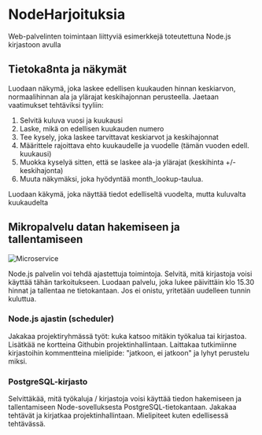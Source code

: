 # NodeHarjoituksia
Web-palvelinten toimintaan liittyviä esimerkkejä toteutettuna Node.js kirjastoon avulla

## Tietoka8nta ja näkymät

Luodaan näkymä, joka laskee edellisen kuukauden hinnan keskiarvon, normaalihinnan ala ja ylärajat keskihajonnan perusteella. Jaetaan vaatimukset tehtäviksi tyyliin:

1. Selvitä kuluva vuosi ja kuukausi
2. Laske, mikä on edellisen kuukauden numero
3. Tee kysely, joka laskee tarvittavat keskiarvot ja keskihajonnat
4. Määrittele rajoittava ehto kuukaudelle ja vuodelle (tämän vuoden edell. kuukausi)
5. Muokka kyselyä sitten, että se laskee ala-ja ylärajat (keskihinta +/- keskihajonta)
6. Muuta näkymäksi, joka hyödyntää month_lookup-taulua.

Luodaan käkymä, joka näyttää tiedot edelliseltä vuodelta, mutta kuluvalta kuukaudelta

## Mikropalvelu datan hakemiseen ja tallentamiseen

![Microservice](https://github.com/HasanbasriUysal/NodeHarjoituksia/assets/122529625/5b4ae51a-7f61-45ff-bfa8-ee8ee6864f98)

Node.js palvelin voi tehdä ajastettuja toimintoja. Selvitä, mitä kirjastoja voisi käyttää tähän tarkoitukseen. Luodaan palvelu, joka lukee päivittäin klo 15.30 hinnat ja tallentaa ne tietokantaan. Jos ei onistu, yritetään uudelleen tunnin kuluttua.

### Node.js ajastin (scheduler)
Jakakaa projektiryhmässä työt: kuka katsoo mitäkin työkalua tai kirjastoa. Lisätkää ne kortteina Githubin projektinhallintaan. Laittakaa tutkimiinne kirjastoihin kommentteina mielipide: "jatkoon, ei jatkoon" ja lyhyt perustelu miksi.

### PostgreSQL-kirjasto
Selvittäkää, mitä työkaluja / kirjastoja voisi käyttää tiedon hakemiseen ja tallentamiseen Node-sovelluksesta PostgreSQL-tietokantaan. Jakakaa tehtävät ja kirjatkaa projektinhallintaan. Mielipiteet kuten edellisessä tehtävässä.
